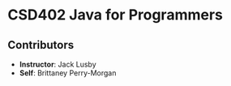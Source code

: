 # CSD402 Java for Programmers

## Contributors

- **Instructor**: Jack Lusby
- **Self**: Brittaney Perry-Morgan